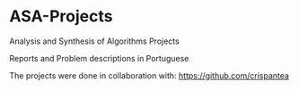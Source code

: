 # ASA-Projects

Analysis and Synthesis of Algorithms Projects

Reports and Problem descriptions in Portuguese

The projects were done in collaboration with: https://github.com/crispantea

